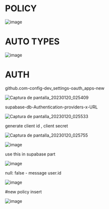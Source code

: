 # POLICY
![image](https://user-images.githubusercontent.com/93483481/213639805-cd8f3f5a-512a-46a4-941b-8b4e634ce775.png)
# AUTO TYPES 
![image](https://user-images.githubusercontent.com/93483481/213643251-45234970-ba29-491e-95af-4e14d08b8c45.png)
# AUTH 
github.com-config-dev_settings-oauth_apps-new

![Captura de pantalla_20230120_025409](https://user-images.githubusercontent.com/93483481/213645339-fde2be93-d4bd-4d32-9036-bc94125dc97e.png)

supabase-db-Authentication-providers-x-URL

![Captura de pantalla_20230120_025533](https://user-images.githubusercontent.com/93483481/213645354-b317165d-b60d-4033-a239-005b040d3c0e.png)

generate client id , client secret 

![Captura de pantalla_20230120_025755](https://user-images.githubusercontent.com/93483481/213645378-0f85edc5-b4c5-48e6-b728-b255951fe1a5.png)

![image](https://user-images.githubusercontent.com/93483481/213645938-756d73a5-0176-4eb7-a999-1742338204c0.png)

use this in supabase part 

![image](https://user-images.githubusercontent.com/93483481/213645981-7951fe9b-b06e-49b4-ade4-0c1907f56f9c.png)

null: false - message user.id

![image](https://user-images.githubusercontent.com/93483481/213671185-f0df0369-0f25-4900-9727-4f671491881d.png)

#new policy insert

![image](https://user-images.githubusercontent.com/93483481/213671708-d7581b33-65da-4ccc-9e5a-5f5112f0634c.png)
